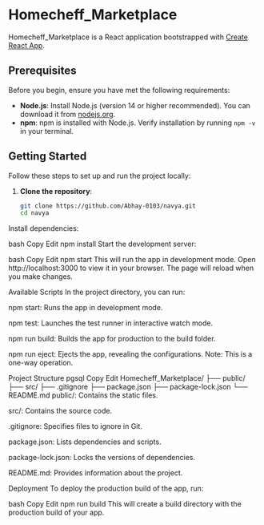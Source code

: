 # Homecheff_Marketplace

Homecheff_Marketplace is a React application bootstrapped with [Create React App](https://github.com/facebook/create-react-app).

## Prerequisites

Before you begin, ensure you have met the following requirements:

- **Node.js**: Install Node.js (version 14 or higher recommended). You can download it from [nodejs.org](https://nodejs.org/).
- **npm**: npm is installed with Node.js. Verify installation by running `npm -v` in your terminal.

## Getting Started

Follow these steps to set up and run the project locally:

1. **Clone the repository**:

   ```bash
   git clone https://github.com/Abhay-0103/navya.git
   cd navya
Install dependencies:

bash
Copy
Edit
npm install
Start the development server:

bash
Copy
Edit
npm start
This will run the app in development mode. Open http://localhost:3000 to view it in your browser. The page will reload when you make changes.

Available Scripts
In the project directory, you can run:

npm start: Runs the app in development mode.

npm test: Launches the test runner in interactive watch mode.

npm run build: Builds the app for production to the build folder.

npm run eject: Ejects the app, revealing the configurations. Note: This is a one-way operation.

Project Structure
pgsql
Copy
Edit
Homecheff_Marketplace/
├── public/
├── src/
├── .gitignore
├── package.json
├── package-lock.json
└── README.md
public/: Contains the static files.

src/: Contains the source code.

.gitignore: Specifies files to ignore in Git.

package.json: Lists dependencies and scripts.

package-lock.json: Locks the versions of dependencies.

README.md: Provides information about the project.

Deployment
To deploy the production build of the app, run:

bash
Copy
Edit
npm run build
This will create a build directory with the production build of your app.
